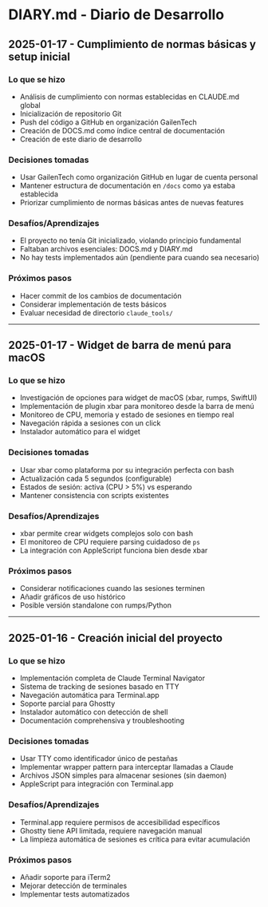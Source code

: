 # DIARY.md - Diario de Desarrollo

## 2025-01-17 - Cumplimiento de normas básicas y setup inicial

### Lo que se hizo
- Análisis de cumplimiento con normas establecidas en CLAUDE.md global
- Inicialización de repositorio Git
- Push del código a GitHub en organización GailenTech
- Creación de DOCS.md como índice central de documentación
- Creación de este diario de desarrollo

### Decisiones tomadas
- Usar GailenTech como organización GitHub en lugar de cuenta personal
- Mantener estructura de documentación en `/docs` como ya estaba establecida
- Priorizar cumplimiento de normas básicas antes de nuevas features

### Desafíos/Aprendizajes
- El proyecto no tenía Git inicializado, violando principio fundamental
- Faltaban archivos esenciales: DOCS.md y DIARY.md
- No hay tests implementados aún (pendiente para cuando sea necesario)

### Próximos pasos
- Hacer commit de los cambios de documentación
- Considerar implementación de tests básicos
- Evaluar necesidad de directorio `claude_tools/`

---

## 2025-01-17 - Widget de barra de menú para macOS

### Lo que se hizo
- Investigación de opciones para widget de macOS (xbar, rumps, SwiftUI)
- Implementación de plugin xbar para monitoreo desde la barra de menú
- Monitoreo de CPU, memoria y estado de sesiones en tiempo real
- Navegación rápida a sesiones con un click
- Instalador automático para el widget

### Decisiones tomadas
- Usar xbar como plataforma por su integración perfecta con bash
- Actualización cada 5 segundos (configurable)
- Estados de sesión: activa (CPU > 5%) vs esperando
- Mantener consistencia con scripts existentes

### Desafíos/Aprendizajes
- xbar permite crear widgets complejos solo con bash
- El monitoreo de CPU requiere parsing cuidadoso de `ps`
- La integración con AppleScript funciona bien desde xbar

### Próximos pasos
- Considerar notificaciones cuando las sesiones terminen
- Añadir gráficos de uso histórico
- Posible versión standalone con rumps/Python

---

## 2025-01-16 - Creación inicial del proyecto

### Lo que se hizo
- Implementación completa de Claude Terminal Navigator
- Sistema de tracking de sesiones basado en TTY
- Navegación automática para Terminal.app
- Soporte parcial para Ghostty
- Instalador automático con detección de shell
- Documentación comprehensiva y troubleshooting

### Decisiones tomadas
- Usar TTY como identificador único de pestañas
- Implementar wrapper pattern para interceptar llamadas a Claude
- Archivos JSON simples para almacenar sesiones (sin daemon)
- AppleScript para integración con Terminal.app

### Desafíos/Aprendizajes
- Terminal.app requiere permisos de accesibilidad específicos
- Ghostty tiene API limitada, requiere navegación manual
- La limpieza automática de sesiones es crítica para evitar acumulación

### Próximos pasos
- Añadir soporte para iTerm2
- Mejorar detección de terminales
- Implementar tests automatizados